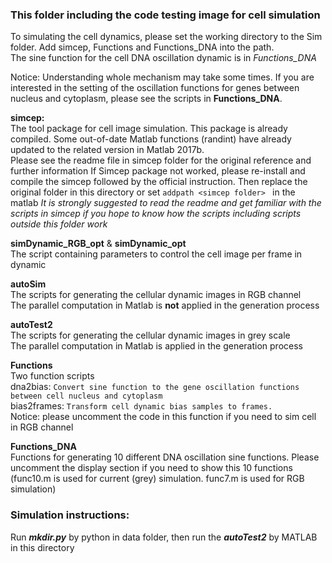 ### This folder including the code testing image for cell simulation 

To simulating the cell dynamics, please set the working directory to the Sim folder. Add simcep, Functions and Functions_DNA into the path.  
The sine function for the cell DNA oscillation dynamic is in _Functions_DNA_  
  
Notice: Understanding whole mechanism may take some times. If you are interested in the setting of the oscillation functions for genes between nucleus and cytoplasm, please see the scripts in **Functions_DNA**.     


**simcep:**  
The tool package for cell image simulation. This package is already compiled. 
Some out-of-date Matlab functions (randint) have already updated to the related version in Matlab 2017b.  
Please see the readme file in simcep folder for the original reference and further information
If Simcep package not worked, please re-install and compile the simcep followed by the official instruction. 
Then replace the original folder in this directory or set ```addpath <simcep folder> ```  in the matlab
_It is strongly suggested to read the readme and get familiar with the scripts in simcep if you hope to know how
the scripts including scripts outside this folder work_


**simDynamic_RGB_opt** & **simDynamic_opt**  
The script containing parameters to control the cell image per frame in dynamic


**autoSim**  
The scripts for generating the cellular dynamic images in RGB channel  
The parallel computation in Matlab is **not** applied in the generation process


**autoTest2**  
The scripts for generating the cellular dynamic images in grey scale  
The parallel computation in Matlab is applied in the generation process

**Functions**  
Two function scripts  
dna2bias: ```Convert sine function to the gene oscillation functions between cell nucleus and cytoplasm```  
bias2frames: ```Transform cell dynamic bias samples to frames.```  
             Notice: please uncomment the code in this function if you need to sim cell in RGB channel
             

**Functions_DNA**  
Functions for generating 10 different DNA oscillation sine functions. Please uncomment the display section if you need to show this 10 functions (func10.m is used for current (grey) simulation. func7.m is used for RGB simulation)

### Simulation instructions: 
Run ***mkdir.py*** by python in data folder, then run the ***autoTest2*** by MATLAB in this directory
